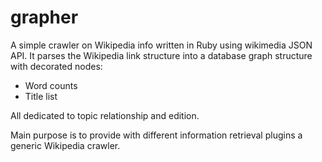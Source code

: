 grapher
=======

A simple crawler on Wikipedia info written in Ruby using wikimedia JSON API.
It parses the Wikipedia link structure into a database graph structure with decorated nodes:
 - Word counts
 - Title list

All dedicated to topic relationship and edition.

Main purpose is to provide with different information retrieval plugins a generic Wikipedia crawler. 
